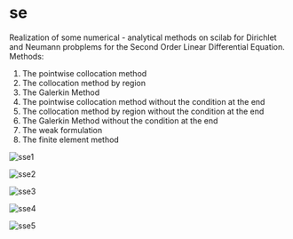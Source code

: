 # se
Realization of some numerical - analytical methods on scilab for Dirichlet and Neumann probplems for the Second Order Linear Differential Equation.
Methods:
1) The pointwise collocation method
2) The collocation method by region
3) The Galerkin Method
4) The pointwise collocation method without the condition at the end
5) The collocation method by region without the condition at the end
6) The Galerkin Method without the condition at the end
7) The weak formulation
8) The finite element method

![sse1](https://cloud.githubusercontent.com/assets/7002896/26368517/eec647aa-4002-11e7-9ae3-554b9bb86511.png)

![sse2](https://cloud.githubusercontent.com/assets/7002896/26368516/eec61be0-4002-11e7-944d-c606eff7cab4.png)

![sse3](https://cloud.githubusercontent.com/assets/7002896/26368518/eec6afa6-4002-11e7-97cf-0f266f9af4a4.png)

![sse4](https://cloud.githubusercontent.com/assets/7002896/26368520/eecbde7c-4002-11e7-964d-06de9d68aa09.png)

![sse5](https://cloud.githubusercontent.com/assets/7002896/26368519/eeca9030-4002-11e7-9156-7ecf41065f5a.png)
